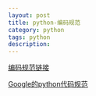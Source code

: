 ```yaml
---
layout: post
title: python-编码规范
category: python
tags: python
description: 
---
```


[编码规范链接](http://www.runoob.com/w3cnote/google-python-styleguide.html)

[Google的python代码规范](https://google.github.io/styleguide/pyguide.html)




